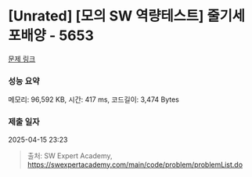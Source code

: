# [Unrated] [모의 SW 역량테스트] 줄기세포배양 - 5653 

[문제 링크](https://swexpertacademy.com/main/code/problem/problemDetail.do?contestProbId=AWXRJ8EKe48DFAUo) 

### 성능 요약

메모리: 96,592 KB, 시간: 417 ms, 코드길이: 3,474 Bytes

### 제출 일자

2025-04-15 23:23



> 출처: SW Expert Academy, https://swexpertacademy.com/main/code/problem/problemList.do